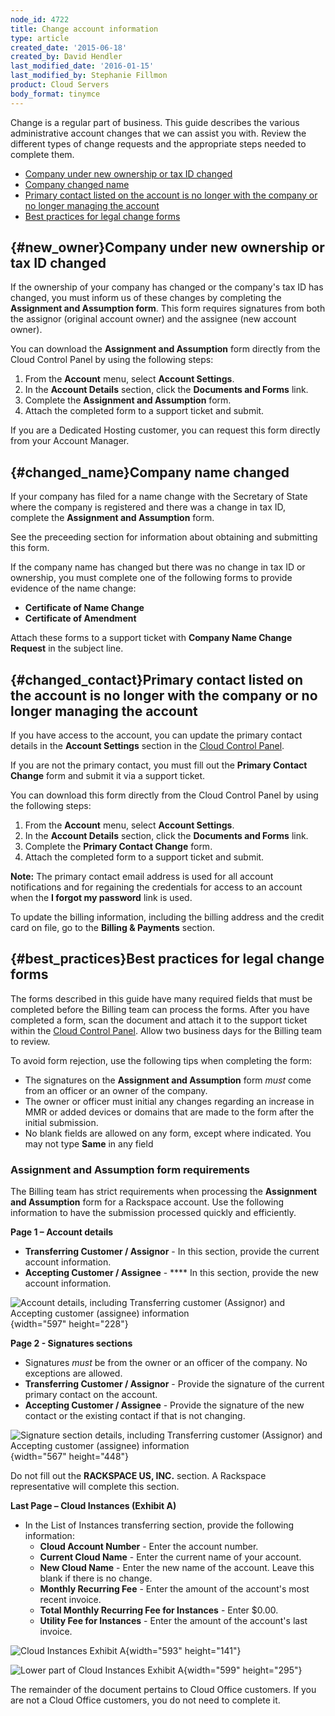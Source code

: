 ```yaml
---
node_id: 4722
title: Change account information
type: article
created_date: '2015-06-18'
created_by: David Hendler
last_modified_date: '2016-01-15'
last_modified_by: Stephanie Fillmon
product: Cloud Servers
body_format: tinymce
---
```


Change is a regular part of business. This guide describes the various
administrative account changes that we can assist you with. Review the
different types of change requests and the appropriate steps needed to
complete them.

-   [Company under new ownership or tax ID changed](#new_owner)
-   [Company changed name](#changed_name)
-   [Primary contact listed on the account is no longer with the company
    or no longer managing the account](#changed_contact)
-   [Best practices for legal change forms](#best_practices)



**[](){#new_owner}Company under new ownership or tax ID changed**
-----------------------------------------------------------------

If the ownership of your company has changed or the company's tax ID has
changed, you must inform us of these changes by completing the
**Assignment and Assumption form**. This form requires signatures from
both the assignor (original account owner) and the assignee (new account
owner).

You can download the **Assignment and Assumption** form directly from
the Cloud Control Panel by using the following steps:

1.  From the **Account** menu, select **Account Settings**.
2.  In the **Account Details** section, click the **Documents
    and Forms** link.
3.  Complete the **Assignment and Assumption** form.
4.  Attach the completed form to a support ticket and submit.

If you are a Dedicated Hosting customer, you can request this form
directly from your Account Manager.

**[](){#changed_name}Company name changed**
-------------------------------------------

If your company has filed for a name change with the Secretary of State
where the company is registered and there was a change in tax ID,
complete the **Assignment and Assumption** form.

See the preceeding section for information about obtaining and
submitting this form.

If the company name has changed but there was no change in tax ID or
ownership, you must complete one of the following forms to provide
evidence of the name change:

-   **Certificate of Name Change**
-   **Certificate of Amendment**

Attach these forms to a support ticket with **Company Name Change
Request** in the subject line.

**[](){#changed_contact}Primary contact listed on the account is no longer with the company or no longer managing the account**
-------------------------------------------------------------------------------------------------------------------------------

If you have access to the account, you can update the primary contact
details in the **Account Settings** section in the [Cloud Control
Panel](http://mycloud.rackspace.com).

If you are not the primary contact, you must fill out the **Primary
Contact Change** form and submit it via a support ticket.

You can download this form directly from the Cloud Control Panel by
using the following steps:

1.  From the **Account** menu, select **Account Settings**.
2.  In the **Account Details** section, click the **Documents
    and Forms** link.
3.  Complete the **Primary Contact Change** form.
4.  Attach the completed form to a support ticket and submit.

**Note:**<span> The primary contact email address is used for all
account notifications and for regaining the credentials for access to an
account when the </span>**I forgot my password**<span> link is
used.</span>

To update the billing information, including the billing address and the
credit card on file, go to the **Billing & Payments** section.

**[](){#best_practices}Best practices for legal change forms**
--------------------------------------------------------------

The forms described in this guide have many required fields that must be
completed before the Billing team can process the forms. After you have
completed a form, scan the document and attach it to the support ticket
within the [Cloud Control Panel](http://mycloud.rackspace.com). Allow
two business days for the Billing team to review.

To avoid form rejection, use the following tips when completing the
form:

-   The signatures on the **Assignment and Assumption** form *must* come
    from an officer or an owner of the company.
-   The owner or officer must initial any changes regarding an increase
    in MMR or added devices or domains that are made to the form after
    the initial submission.
-   No blank fields are allowed on any form, except where indicated. You
    may not type **Same** in any field

### **Assignment and Assumption form requirements**

The Billing team has strict requirements when processing the
**Assignment and Assumption** form for a Rackspace account. Use the
following information to have the submission processed quickly and
efficiently.

**Page 1 &ndash; Account details**

-   **Transferring Customer / Assignor** - In this section, provide the
    current account information.
-   **Accepting Customer / Assignee** - **** In this section, provide
    the new account information.

![Account details, including Transferring customer (Assignor) and
Accepting customer (assignee)
information](https://8026b2e3760e2433679c-fffceaebb8c6ee053c935e8915a3fbe7.ssl.cf2.rackcdn.com/field/image/change-account-1.jpg){width="597"
height="228"}

**Page 2 - Signatures sections**

-   Signatures *must* be from the owner or an officer of the company. No
    exceptions are allowed.
-   **Transferring Customer / Assignor** - Provide the signature of the
    current primary contact on the account.
-   **Accepting Customer / Assignee** - Provide the signature of the new
    contact or the existing contact if that is not changing.


![Signature section details, including Transferring customer (Assignor)
and Accepting customer (assignee)
information](https://8026b2e3760e2433679c-fffceaebb8c6ee053c935e8915a3fbe7.ssl.cf2.rackcdn.com/field/image/change-account-2.jpg){width="567"
height="448"}

Do not fill out the **RACKSPACE US, INC.** section. A Rackspace
representative will complete this section.

**Last Page &ndash; Cloud Instances (Exhibit A)**

-   In the List of Instances transferring section, provide the following
    information:
    -   **Cloud Account Number** - Enter the account number.
    -   **Current Cloud Name** - Enter the current name of your account.
    -   **New Cloud Name** - Enter the new name of the account. Leave
        this blank if there is no change.
    -   **Monthly Recurring Fee** - Enter the amount of the account's
        most recent invoice.
    -   **Total Monthly Recurring Fee for Instances** - Enter \$0.00.
    -   **Utility Fee for Instances** - Enter the amount of the
        account's last invoice.

![Cloud Instances Exhibit
A](https://8026b2e3760e2433679c-fffceaebb8c6ee053c935e8915a3fbe7.ssl.cf2.rackcdn.com/field/image/change-account-3.jpg){width="593"
height="141"}

![Lower part of Cloud Instances Exhibit
A](https://8026b2e3760e2433679c-fffceaebb8c6ee053c935e8915a3fbe7.ssl.cf2.rackcdn.com/field/image/change-account-4.jpg){width="599"
height="295"}



The remainder of the document pertains to Cloud Office customers. If you
are not a Cloud Office customers, you do not need to complete it.

